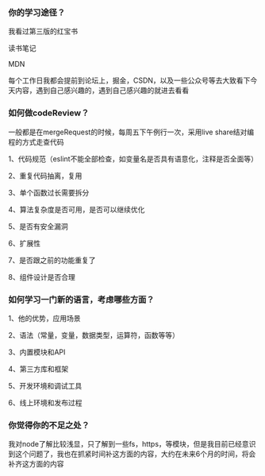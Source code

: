 ### 你的学习途径？

我看过第三版的红宝书

读书笔记

MDN

每个工作日我都会提前到论坛上，掘金，CSDN，以及一些公众号等去大致看下今天内容，遇到自己感兴趣的，遇到自己感兴趣的就进去看看

### 如何做codeReview？

一般都是在mergeRequest的时候，每周五下午例行一次，采用live share结对编程的方式走查代码

1、代码规范（eslint不能全部检查，如变量名是否具有语意化，注释是否全面等）

2、重复代码抽离，复用

3、单个函数过长需要拆分

4、算法复杂度是否可用，是否可以继续优化

5、是否有安全漏洞

6、扩展性

7、是否跟之前的功能重复了

8、组件设计是否合理

### 如何学习一门新的语言，考虑哪些方面？

1、他的优势，应用场景

2、语法（常量，变量，数据类型，运算符，函数等等）

3、内置模块和API

4、第三方库和框架

5、开发环境和调试工具

6、线上环境和发布过程

### 你觉得你的不足之处？

我对node了解比较浅显，只了解到一些fs，https，等模块，但是我目前已经意识到这个问题了，我也在抓紧时间补这方面的内容，大约在未来6个月的时间，将会补齐这方面的内容

